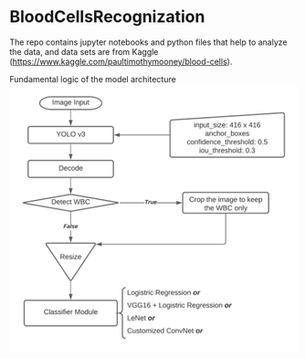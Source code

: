# BloodCellsRecognization
The repo contains jupyter notebooks and python files that help to analyze the data, and data sets are from Kaggle (https://www.kaggle.com/paultimothymooney/blood-cells).

Fundamental logic of the model architecture
![Flow Chart](https://github.com/scotsun/BloodCellsRecognization/blob/main/Model%20Structure.png)
